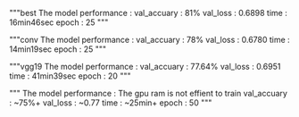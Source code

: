 





"""best
The model performance : 
val_accuary : 81%
val_loss : 0.6898
time : 16min46sec
epoch : 25
"""

"""conv
The model performance : 
val_accuary : 78%
val_loss : 0.6780
time : 14min19sec
epoch : 25
"""

"""vgg19
The model performance : 
val_accuary : 77.64%
val_loss : 0.6951
time : 41min39sec
epoch : 20
"""

"""
The model performance :  The gpu ram is not effient to train
val_accuary : ~75%+
val_loss : ~0.77
time : ~25min+
epoch : 50
"""